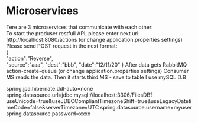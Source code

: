 # Microservices
Tere are 3 microservices that communicate with each other:\
To start the produser restfull API, please enter next url:\
http://localhost:8080/actions (or change application.properties settings)\
Please send  POST request in the next format:\
{\
	"action":"Reverse",\
	"source":"aaa",
	"dest":"bbb",
	"date":"12/11/20"
}
After data gets RabbitMQ - action-create-queue (or change application.properties settings)
Consumer MS reads the data.
Then it starts third MS  - save to table
I use mySQL D.B

spring.jpa.hibernate.ddl-auto=none
spring.datasource.url=jdbc:mysql://localhost:3306/FilesDB?useUnicode=true&useJDBCCompliantTimezoneShift=true&useLegacyDatetimeCode=false&serverTimezone=UTC
spring.datasource.username=myuser
spring.datasource.password=xxxx
